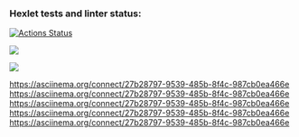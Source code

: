 ### Hexlet tests and linter status:
[![Actions Status](https://github.com/JLesn/python-project-50/actions/workflows/hexlet-check.yml/badge.svg)](https://github.com/JLesn/python-project-50/actions)

<a href="https://codeclimate.com/github/JLesn/python-project-50/maintainability"><img src="https://api.codeclimate.com/v1/badges/270ec1a2a51aa36099dc/maintainability" /></a>

<a href="https://codeclimate.com/github/JLesn/python-project-50/test_coverage"><img src="https://api.codeclimate.com/v1/badges/270ec1a2a51aa36099dc/test_coverage" /></a>

https://asciinema.org/connect/27b28797-9539-485b-8f4c-987cb0ea466e
https://asciinema.org/connect/27b28797-9539-485b-8f4c-987cb0ea466e
https://asciinema.org/connect/27b28797-9539-485b-8f4c-987cb0ea466e
https://asciinema.org/connect/27b28797-9539-485b-8f4c-987cb0ea466e
https://asciinema.org/connect/27b28797-9539-485b-8f4c-987cb0ea466e
